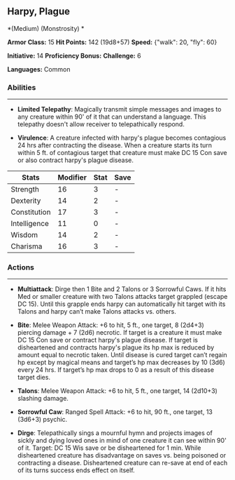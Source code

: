 ## Harpy, Plague
*(Medium) (Monstrosity) *

**Armor Class:** 15
**Hit Points:** 142 (19d8+57)
**Speed:** {"walk": 20, "fly": 60}

**Initiative:** 14
**Proficiency Bonus:**
**Challenge:** 6

**Languages:** Common

### Abilities
 --- 
- **Limited Telepathy**: Magically transmit simple messages and images to any creature within 90' of it that can understand a language. This telepathy doesn't allow receiver to telepathically respond.

- **Virulence**: A creature infected with harpy's plague becomes contagious 24 hrs after contracting the disease. When a creature starts its turn within 5 ft. of contagious target that creature must make DC 15 Con save or also contract harpy's plague disease.



| Stats | Modifier | Stat | Save
| ---- | ---- | ---- | ---- |
| Strength | 16 | 3 | - |
| Dexterity | 14 | 2 | - |
| Constitution | 17 | 3 | - |
| Intelligence | 11 | 0 | - |
| Wisdom | 14 | 2 | - |
| Charisma | 16 | 3 | - |

### Actions
 --- 
- **Multiattack**: Dirge then 1 Bite and 2 Talons or 3 Sorrowful Caws. If it hits Med or smaller creature with two Talons attacks target grappled (escape DC 15). Until this grapple ends harpy can automatically hit target with its Talons and harpy can’t make Talons attacks vs. others.

- **Bite**: Melee Weapon Attack: +6 to hit, 5 ft., one target, 8 (2d4+3) piercing damage + 7 (2d6) necrotic. If target is a creature it must make DC 15 Con save or contract harpy's plague disease. If target is disheartened and contracts harpy's plague its hp max is reduced by amount equal to necrotic taken. Until disease is cured target can’t regain hp except by magical means and target’s hp max decreases by 10 (3d6) every 24 hrs. If target’s hp max drops to 0 as a result of this disease target dies.

- **Talons**: Melee Weapon Attack: +6 to hit, 5 ft., one target, 14 (2d10+3) slashing damage.

- **Sorrowful Caw**: Ranged Spell Attack: +6 to hit, 90 ft., one target, 13 (3d6+3) psychic.

- **Dirge**: Telepathically sings a mournful hymn and projects images of sickly and dying loved ones in mind of one creature it can see within 90' of it. Target: DC 15 Wis save or be disheartened for 1 min. While disheartened creature has disadvantage on saves vs. being poisoned or contracting a disease. Disheartened creature can re-save at end of each of its turns success ends effect on itself.

